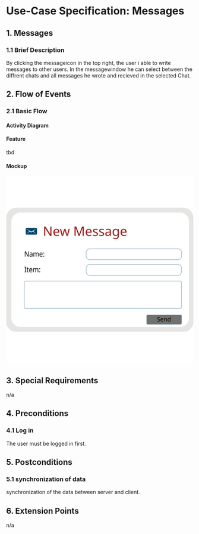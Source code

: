 # Use-Case Specification: Messages


## 1. Messages

### 1.1 Brief Description
By clicking the messageicon in the top right, the user i able to write messages to other users. In the messagewindow he can select between the diffrent chats and all messages he wrote and recieved in the selected Chat.

## 2. Flow of Events

### 2.1 Basic Flow

#### Activity Diagram

#### Feature
tbd
#### Mockup
![Alt-Text](webNewMessageMockup.svg)

## 3. Special Requirements

n/a


## 4. Preconditions

### 4.1 Log in
The user must be logged in first.


## 5. Postconditions

### 5.1 synchronization of data
synchronization of the data between server and client.


## 6. Extension Points
n/a 

